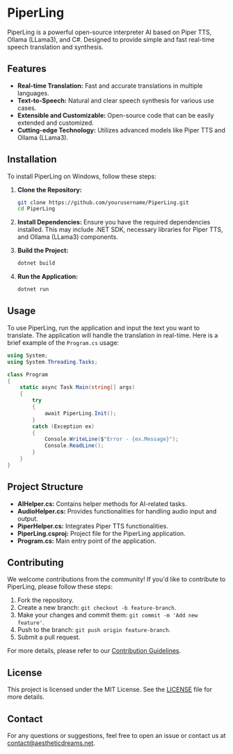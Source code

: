 # PiperLing

PiperLing is a powerful open-source interpreter AI based on Piper TTS, Ollama (LLama3), and C#. Designed to provide simple and fast real-time speech translation and synthesis.

## Features

- **Real-time Translation:** Fast and accurate translations in multiple languages.
- **Text-to-Speech:** Natural and clear speech synthesis for various use cases.
- **Extensible and Customizable:** Open-source code that can be easily extended and customized.
- **Cutting-edge Technology:** Utilizes advanced models like Piper TTS and Ollama (LLama3).

## Installation

To install PiperLing on Windows, follow these steps:

1. **Clone the Repository:**
   ```bash
   git clone https://github.com/yourusername/PiperLing.git
   cd PiperLing
   ```

2. **Install Dependencies:**
   Ensure you have the required dependencies installed. This may include .NET SDK, necessary libraries for Piper TTS, and Ollama (LLama3) components.

3. **Build the Project:**
   ```bash
   dotnet build
   ```

4. **Run the Application:**
   ```bash
   dotnet run
   ```

## Usage

To use PiperLing, run the application and input the text you want to translate. The application will handle the translation in real-time. Here is a brief example of the `Program.cs` usage:

```csharp
using System;
using System.Threading.Tasks;

class Program
{
    static async Task Main(string[] args)
    {
        try
        {
            await PiperLing.Init();
        }
        catch (Exception ex)
        {
            Console.WriteLine($"Error - {ex.Message}");
            Console.ReadLine();
        }
    }
}
```

## Project Structure

- **AIHelper.cs:** Contains helper methods for AI-related tasks.
- **AudioHelper.cs:** Provides functionalities for handling audio input and output.
- **PiperHelper.cs:** Integrates Piper TTS functionalities.
- **PiperLing.csproj:** Project file for the PiperLing application.
- **Program.cs:** Main entry point of the application.

## Contributing

We welcome contributions from the community! If you'd like to contribute to PiperLing, please follow these steps:

1. Fork the repository.
2. Create a new branch: `git checkout -b feature-branch`.
3. Make your changes and commit them: `git commit -m 'Add new feature'`.
4. Push to the branch: `git push origin feature-branch`.
5. Submit a pull request.

For more details, please refer to our [Contribution Guidelines](CONTRIBUTING.md).

## License

This project is licensed under the MIT License. See the [LICENSE](LICENSE) file for more details.

## Contact

For any questions or suggestions, feel free to open an issue or contact us at [contact@aestheticdreams.net](mailto:contact@aestheticdreams.net).
